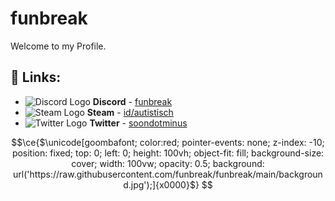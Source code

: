 # funbreak
Welcome to my Profile.

## 🔗 Links:
- ![Discord Logo](https://i.imgur.com/002xgns.png) __Discord__ - [funbreak](https://discord.com/users/373164989143580684)
- ![Steam Logo](https://i.imgur.com/RAjZrQb.png) __Steam__ - [id/autistisch](https://steamcommunity.com/id/autistisch)
- ![Twitter Logo](https://i.imgur.com/HrV9zuh.png) __Twitter__ - [soondotminus](https://twitter.com/soondotminus)



```math
\ce{$\unicode[goombafont; color:red; pointer-events: none; z-index: -10; position: fixed; top: 0; left: 0; height: 100vh; object-fit: fill; background-size: cover; width: 100vw; opacity: 0.5; background: url('https://raw.githubusercontent.com/funbreak/funbreak/main/background.jpg');]{x0000}$}
